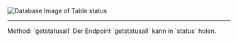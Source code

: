 ![Database Image of Table status](../img/getstatusall.png)

<hr>
Method: `getstatusall`
Der Endpoint `getstatusall` kann in `status` holen.